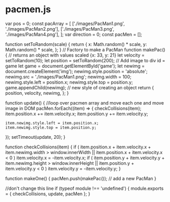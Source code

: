 # pacmen.js
var pos = 0;
const pacArray = [
  ['./images/PacMan1.png', './images/PacMan2.png'],
  ['./images/PacMan3.png', './images/PacMan4.png'],
];
var direction = 0;
const pacMen = [];

function setToRandom(scale) {
  return {
    x: Math.random() * scale,
    y: Math.random() * scale,
  };
}
// Factory to make a PacMan
function makePac() {
  // returns an object with values scaled {x: 33, y: 21}
  let velocity = setToRandom(10);
  let position = setToRandom(200);
  // Add image to div id = game
  let game = document.getElementById('game');
  let newimg = document.createElement('img');
  newimg.style.position = 'absolute';
  newimg.src = './images/PacMan1.png';
  newimg.width = 100;
  newimg.style.left = position.x;
  newimg.style.top = position.y;
  game.appendChild(newimg);
  // new style of creating an object
  return {
    position,
    velocity,
    newimg,
  };
}

function update() {
  //loop over pacmen array and move each one and move image in DOM
  pacMen.forEach((item) => {
    checkCollisions(item);
    item.position.x += item.velocity.x;
    item.position.y += item.velocity.y;

    item.newimg.style.left = item.position.x;
    item.newimg.style.top = item.position.y;
  });
  setTimeout(update, 20);
}

function checkCollisions(item) {
  if (
    item.position.x + item.velocity.x + item.newimg.width > window.innerWidth ||
    item.position.x + item.velocity.x < 0
  )
    item.velocity.x = -item.velocity.x;
  if (
    item.position.y + item.velocity.y + item.newimg.height > window.innerHeight ||
    item.position.y + item.velocity.y < 0
  )
    item.velocity.y = -item.velocity.y;
}

function makeOne() {
  pacMen.push(makePac()); // add a new PacMan
}

//don't change this line
if (typeof module !== 'undefined') {
  module.exports = { checkCollisions, update, pacMen };
}
